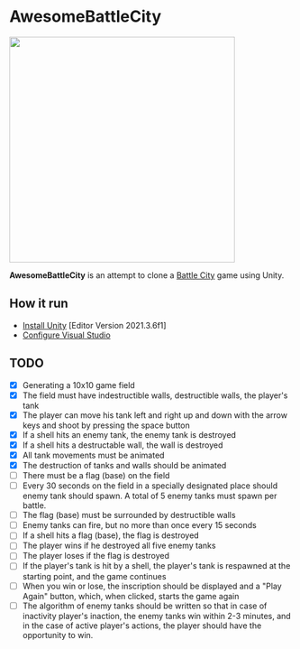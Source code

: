 # AwesomeBattleCity

<img width="400" src="src/game.gif">

**AwesomeBattleCity** is an attempt to clone a [Battle City](https://ru.wikipedia.org/wiki/Battle_City) game using Unity.

## How it run

* [Install Unity](https://unity.com/download) [Editor Version 2021.3.6f1]
* [Configure Visual Studio](https://docs.microsoft.com/en-us/visualstudio/gamedev/unity/get-started/getting-started-with-visual-studio-tools-for-unity?pivots=windows)

## TODO

- [x] Generating a 10x10 game field
- [x] The field must have indestructible walls, destructible walls, the player's tank
- [x] The player can move his tank left and right up and down with the arrow keys and shoot by pressing the space button
- [x] If a shell hits an enemy tank, the enemy tank is destroyed
- [x] If a shell hits a destructable wall, the wall is destroyed
- [x] All tank movements must be animated
- [x] The destruction of tanks and walls should be animated
- [ ] There must be a flag (base) on the field
- [ ] Every 30 seconds on the field in a specially designated place should enemy tank should spawn. A total of 5 enemy tanks must spawn per battle.
- [ ] The flag (base) must be surrounded by destructible walls
- [ ] Enemy tanks can fire, but no more than once every 15 seconds
- [ ] If a shell hits a flag (base), the flag is destroyed
- [ ] The player wins if he destroyed all five enemy tanks
- [ ] The player loses if the flag is destroyed
- [ ] If the player's tank is hit by a shell, the player's tank is respawned at the starting point, and the game continues
- [ ] When you win or lose, the inscription should be displayed and a "Play Again" button, which, when clicked, starts the game again
- [ ] The algorithm of enemy tanks should be written so that in case of inactivity player's inaction, the enemy tanks win within 2-3 minutes, and in the case of active player's actions, the player should have the opportunity to win.
